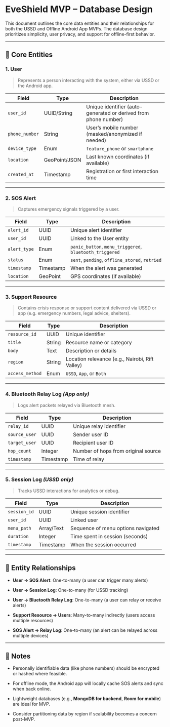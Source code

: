 # EveShield MVP – Database Design

This document outlines the core data entities and their relationships for both the USSD and Offline Android App MVPs. The database design prioritizes simplicity, user privacy, and support for offline-first behavior.

---

## 🔹 Core Entities

### 1. **User**

> Represents a person interacting with the system, either via USSD or the Android app.

| Field          | Type          | Description                                                     |
| -------------- | ------------- | --------------------------------------------------------------- |
| `user_id`      | UUID/String   | Unique identifier (auto-generated or derived from phone number) |
| `phone_number` | String        | User’s mobile number (masked/anonymized if needed)              |
| `device_type`  | Enum          | `feature_phone` or `smartphone`                                 |
| `location`     | GeoPoint/JSON | Last known coordinates (if available)                           |
| `created_at`   | Timestamp     | Registration or first interaction time                          |

---

### 2. **SOS Alert**

> Captures emergency signals triggered by a user.

| Field        | Type      | Description                                             |
| ------------ | --------- | ------------------------------------------------------- |
| `alert_id`   | UUID      | Unique alert identifier                                 |
| `user_id`    | UUID      | Linked to the User entity                               |
| `alert_type` | Enum      | `panic_button`, `menu_triggered`, `bluetooth_triggered` |
| `status`     | Enum      | `sent`, `pending`, `offline_stored`, `retried`          |
| `timestamp`  | Timestamp | When the alert was generated                            |
| `location`   | GeoPoint  | GPS coordinates (if available)                          |

---

### 3. **Support Resource**

> Contains crisis response or support content delivered via USSD or app (e.g. emergency numbers, legal advice, shelters).

| Field           | Type   | Description                                     |
| --------------- | ------ | ----------------------------------------------- |
| `resource_id`   | UUID   | Unique identifier                               |
| `title`         | String | Resource name or category                       |
| `body`          | Text   | Description or details                          |
| `region`        | String | Location relevance (e.g., Nairobi, Rift Valley) |
| `access_method` | Enum   | `USSD`, `App`, or `Both`                        |

---

### 4. **Bluetooth Relay Log** _(App only)_

> Logs alert packets relayed via Bluetooth mesh.

| Field         | Type      | Description                         |
| ------------- | --------- | ----------------------------------- |
| `relay_id`    | UUID      | Unique relay identifier             |
| `source_user` | UUID      | Sender user ID                      |
| `target_user` | UUID      | Recipient user ID                   |
| `hop_count`   | Integer   | Number of hops from original source |
| `timestamp`   | Timestamp | Time of relay                       |

---

### 5. **Session Log** _(USSD only)_

> Tracks USSD interactions for analytics or debug.

| Field        | Type       | Description                        |
| ------------ | ---------- | ---------------------------------- |
| `session_id` | UUID       | Unique session identifier          |
| `user_id`    | UUID       | Linked user                        |
| `menu_path`  | Array/Text | Sequence of menu options navigated |
| `duration`   | Integer    | Time spent in session (seconds)    |
| `timestamp`  | Timestamp  | When the session occurred          |

---

## 🔗 Entity Relationships

- **User → SOS Alert**: One-to-many (a user can trigger many alerts)

- **User → Session Log**: One-to-many (for USSD tracking)

- **User → Bluetooth Relay Log**: One-to-many (a user can relay or receive alerts)

- **Support Resource → Users**: Many-to-many indirectly (users access multiple resources)

- **SOS Alert → Relay Log**: One-to-many (an alert can be relayed across multiple devices)

---

## 📝 Notes

- Personally identifiable data (like phone numbers) should be encrypted or hashed where feasible.

- For offline mode, the Android app will locally cache SOS alerts and sync when back online.

- Lightweight databases (e.g., **MongoDB for backend**, **Room for mobile**) are ideal for MVP.

- Consider partitioning data by region if scalability becomes a concern post-MVP.
